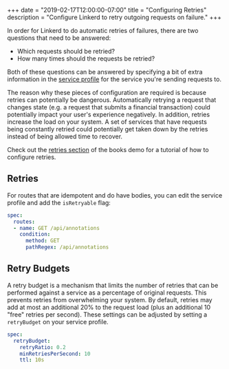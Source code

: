 +++
date = "2019-02-17T12:00:00-07:00"
title = "Configuring Retries"
description = "Configure Linkerd to retry outgoing requests on failure."
+++

In order for Linkerd to do automatic retries of failures, there are two
questions that need to be answered:

- Which requests should be retried?
- How many times should the requests be retried?

Both of these questions can be answered by specifying a bit of extra information
in the [service profile](/2/features/service-profiles/) for the service you're
sending requests to.

The reason why these pieces of configuration are required is because retries can
potentially be dangerous. Automatically retrying a request that changes state
(e.g. a request that submits a financial transaction) could potentially impact
your user's experience negatively. In addition, retries increase the load on
your system. A set of services that have requests being constantly retried
could potentially get taken down by the retries instead of being allowed time
to recover.

Check out the [retries section](/2/tasks/books/#retries) of the books demo for a
tutorial of how to configure retries.

## Retries

For routes that are idempotent and do have bodies,
you can edit the service profile and add the `isRetryable` flag:

```yaml
spec:
  routes:
  - name: GET /api/annotations
    condition:
      method: GET
      pathRegex: /api/annotations
```

## Retry Budgets

A retry budget is a mechanism that limits the number of retries that can be
performed against a service as a percentage of original requests.  This
prevents retries from overwhelming your system.  By default, retries may add at
most an additional 20% to the request load (plus an additional 10 "free"
retries per second). These settings can be adjusted by setting a `retryBudget`
on your service profile.

```yaml
spec:
  retryBudget:
    retryRatio: 0.2
    minRetriesPerSecond: 10
    ttl: 10s
```
